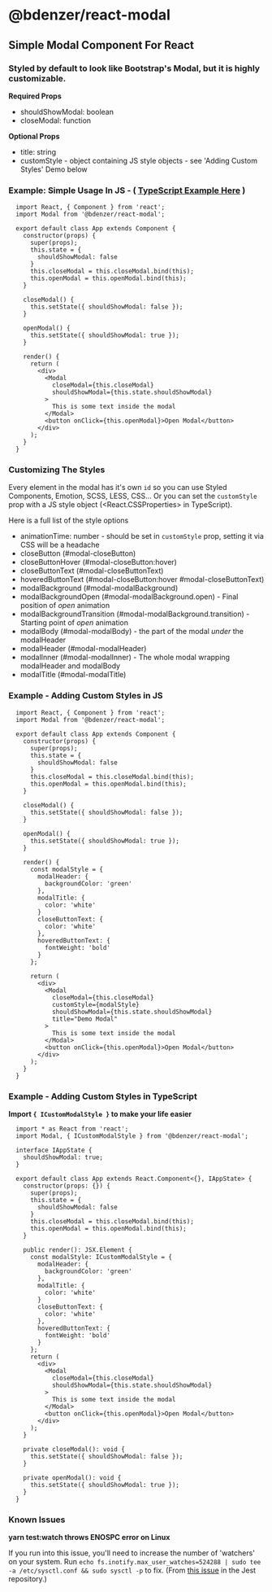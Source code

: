 # @bdenzer/react-modal

## Simple Modal Component For React

### Styled by default to look like Bootstrap's Modal, but it is highly customizable.

**Required Props**

* shouldShowModal: boolean
* closeModal: function

**Optional Props**

* title: string
* customStyle - object containing JS style objects - see 'Adding Custom Styles' Demo below

### Example: Simple Usage In JS - ( [TypeScript Example Here](https://github.com/ben-denzer/react-modal#example---adding-custom-styles-in-typescript) )

```
  import React, { Component } from 'react';
  import Modal from '@bdenzer/react-modal';

  export default class App extends Component {
    constructor(props) {
      super(props);
      this.state = {
        shouldShowModal: false
      }
      this.closeModal = this.closeModal.bind(this);
      this.openModal = this.openModal.bind(this);
    }

    closeModal() {
      this.setState({ shouldShowModal: false });
    }

    openModal() {
      this.setState({ shouldShowModal: true });
    }

    render() {
      return (
        <div>
          <Modal
            closeModal={this.closeModal}
            shouldShowModal={this.state.shouldShowModal}
          >
            This is some text inside the modal
          </Modal>
          <button onClick={this.openModal}>Open Modal</button>
        </div>
      );
    }
  }
```

### Customizing The Styles

Every element in the modal has it's own `id` so you can use Styled Components, Emotion, SCSS, LESS, CSS... Or you can set the `customStyle` prop with a JS style object (<React.CSSProperties> in TypeScript).

Here is a full list of the style options

* animationTime: number - should be set in `customStyle` prop, setting it via CSS will be a headache
* closeButton (#modal-closeButton)
* closeButtonHover (#modal-closeButton:hover)
* closeButtonText (#modal-closeButtonText)
* hoveredButtonText (#modal-closeButton:hover #modal-closeButtonText)
* modalBackground (#modal-modalBackground)
* modalBackgroundOpen (#modal-modalBackground.open) - Final position of _open_ animation
* modalBackgroundTransition (#modal-modalBackground.transition) - Starting point of _open_ animation
* modalBody (#modal-modalBody) - the part of the modal _under_ the modalHeader
* modalHeader (#modal-modalHeader)
* modalInner (#modal-modalInner) - The whole modal wrapping modalHeader and modalBody
* modalTitle (#modal-modalTitle)

### Example - Adding Custom Styles in JS

```
  import React, { Component } from 'react';
  import Modal from '@bdenzer/react-modal';

  export default class App extends Component {
    constructor(props) {
      super(props);
      this.state = {
        shouldShowModal: false
      }
      this.closeModal = this.closeModal.bind(this);
      this.openModal = this.openModal.bind(this);
    }

    closeModal() {
      this.setState({ shouldShowModal: false });
    }

    openModal() {
      this.setState({ shouldShowModal: true });
    }

    render() {
      const modalStyle = {
        modalHeader: {
          backgroundColor: 'green'
        },
        modalTitle: {
          color: 'white'
        }
        closeButtonText: {
          color: 'white'
        },
        hoveredButtonText: {
          fontWeight: 'bold'
        }
      };

      return (
        <div>
          <Modal
            closeModal={this.closeModal}
            customStyle={modalStyle}
            shouldShowModal={this.state.shouldShowModal}
            title="Demo Modal"
          >
            This is some text inside the modal
          </Modal>
          <button onClick={this.openModal}>Open Modal</button>
        </div>
      );
    }
  }
```

### Example - Adding Custom Styles in TypeScript

**Import `{ ICustomModalStyle }` to make your life easier**

```
  import * as React from 'react';
  import Modal, { ICustomModalStyle } from '@bdenzer/react-modal';

  interface IAppState {
    shouldShowModal: true;
  }

  export default class App extends React.Component<{}, IAppState> {
    constructor(props: {}) {
      super(props);
      this.state = {
        shouldShowModal: false
      }
      this.closeModal = this.closeModal.bind(this);
      this.openModal = this.openModal.bind(this);
    }

    public render(): JSX.Element {
      const modalStyle: ICustomModalStyle = {
        modalHeader: {
          backgroundColor: 'green'
        },
        modalTitle: {
          color: 'white'
        }
        closeButtonText: {
          color: 'white'
        },
        hoveredButtonText: {
          fontWeight: 'bold'
        }
      };
      return (
        <div>
          <Modal
            closeModal={this.closeModal}
            shouldShowModal={this.state.shouldShowModal}
          >
            This is some text inside the modal
          </Modal>
          <button onClick={this.openModal}>Open Modal</button>
        </div>
      );
    }

    private closeModal(): void {
      this.setState({ shouldShowModal: false });
    }

    private openModal(): void {
      this.setState({ shouldShowModal: true });
    }
  }
```

### Known Issues

**yarn test:watch throws ENOSPC error on Linux**

If you run into this issue, you'll need to increase the number of 'watchers' on your system. Run `echo fs.inotify.max_user_watches=524288 | sudo tee -a /etc/sysctl.conf && sudo sysctl -p` to fix. (From [this issue](https://github.com/facebook/jest/issues/3254) in the Jest repository.)
